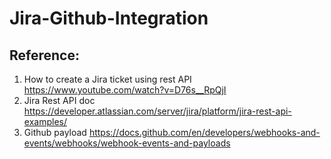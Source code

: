 # Jira-Github-Integration




## Reference:

1.	How to create a Jira ticket using rest API
https://www.youtube.com/watch?v=D76s__RpQjI
2.	Jira Rest API doc
https://developer.atlassian.com/server/jira/platform/jira-rest-api-examples/
3.	Github payload
https://docs.github.com/en/developers/webhooks-and-events/webhooks/webhook-events-and-payloads
